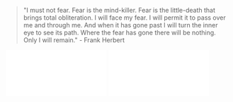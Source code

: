 > "I must not fear. Fear is the mind-killer. Fear is the little-death that brings total obliteration. I will face my fear. I will permit it to pass over me and through me. And when it has gone past I will turn the inner eye to see its path. Where the fear has gone there will be nothing. Only I will remain." - Frank Herbert

<p float="left">
  <img src="music-artists.svg" alt="last.fm most listened to artists by month" width="45%" />
  <img src="music-tracks.svg" alt="last.fm most listened to tracks by month" width="45%" />
</p>
